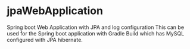 # jpaWebApplication
Spring boot Web Application with JPA and log configuration
This can be used for the Spring boot application with Gradle Build which has MySQL configured with JPA hibernate.
